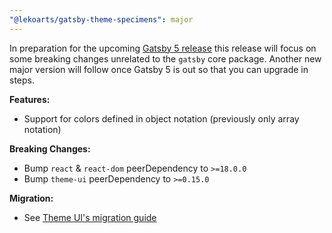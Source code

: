 ```yaml
---
"@lekoarts/gatsby-theme-specimens": major
---
```


In preparation for the upcoming [Gatsby 5 release](https://github.com/gatsbyjs/gatsby/discussions/36609) this release will focus on some breaking changes unrelated to the `gatsby` core package. Another new major version will follow once Gatsby 5 is out so that you can upgrade in steps.

**Features:**

- Support for colors defined in object notation (previously only array notation)

**Breaking Changes:**

- Bump `react` & `react-dom` peerDependency to `>=18.0.0`
- Bump `theme-ui` peerDependency to `>=0.15.0`

**Migration:**

- See [Theme UI's migration guide](https://github.com/system-ui/theme-ui/blob/develop/MIGRATING.md)

